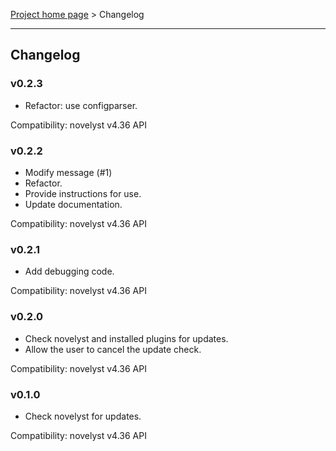 [Project home page](index) > Changelog

------------------------------------------------------------------------

## Changelog


### v0.2.3

- Refactor: use configparser.

Compatibility: novelyst v4.36 API

### v0.2.2

- Modify message (#1)
- Refactor.
- Provide instructions for use.
- Update documentation.

Compatibility: novelyst v4.36 API

### v0.2.1

- Add debugging code.

Compatibility: novelyst v4.36 API

### v0.2.0

- Check novelyst and installed plugins for updates.
- Allow the user to cancel the update check.

Compatibility: novelyst v4.36 API

### v0.1.0

- Check novelyst for updates.

Compatibility: novelyst v4.36 API
